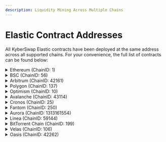 ```yaml
---
description: Liquidity Mining Across Multiple Chains
---
```


# Elastic Contract Addresses

All KyberSwap Elastic contracts have been deployed at the same address across all supported chains. For your convenience, the full list of contracts can be found below:

<details>

<summary>Ethereum (ChainID: 1)</summary>

* **Factory:** [`0xC7a590291e07B9fe9E64b86c58fD8fC764308C4A`](https://etherscan.io/address/0xC7a590291e07B9fe9E64b86c58fD8fC764308C4A)
* **AntiSnipAttackPositionManager:** [`0xe222fBE074A436145b255442D919E4E3A6c6a480`](https://etherscan.io/address/0xe222fBE074A436145b255442D919E4E3A6c6a480)
* **ERC1967Proxy (PoolOracle):** [`0xD8ac7f696Ae99CD7B689726Cf03c5711Dd8DcDb4`](https://etherscan.io/address/0xD8ac7f696Ae99CD7B689726Cf03c5711Dd8DcDb4)
* **PoolOracle:** [`0x049BeffDB026D6D1D64cFc8fE29Bd12142967B09`](https://etherscan.io/address/0x049BeffDB026D6D1D64cFc8fE29Bd12142967B09)
* **ERC1967Proxy (TokenPositionDescriptor):** [`0x58f1d0F9bFf9D695010C92FB93d100CeF5113f3E`](https://etherscan.io/address/0x58f1d0F9bFf9D695010C92FB93d100CeF5113f3E)
* **TokenPositionDescriptor:** [`0x98565FcAD2080C5c19C3136fa367cE371cD40bD6`](https://etherscan.io/address/0x98565FcAD2080C5c19C3136fa367cE371cD40bD6)
* **Router:** [`0xF9c2b5746c946EF883ab2660BbbB1f10A5bdeAb4`](https://etherscan.io/address/0xF9c2b5746c946EF883ab2660BbbB1f10A5bdeAb4)
* **QouterV2:** [`0x4d47fd5a29904Dae0Ef51b1c450C9750F15D7856`](https://etherscan.io/address/0x4d47fd5a29904Dae0Ef51b1c450C9750F15D7856)
* **TicksFeesReader:** [`0x8Fd8Cb948965d9305999D767A02bf79833EADbB3`](https://etherscan.io/address/0x8Fd8Cb948965d9305999D767A02bf79833EADbB3)

</details>

<details>

<summary>BSC (ChainID: 56)</summary>

* **Factory:** [`0xC7a590291e07B9fe9E64b86c58fD8fC764308C4A`](https://bscscan.com/address/0xC7a590291e07B9fe9E64b86c58fD8fC764308C4A)
* **AntiSnipAttackPositionManager:** [`0xe222fBE074A436145b255442D919E4E3A6c6a480`](https://bscscan.com/address/0xe222fBE074A436145b255442D919E4E3A6c6a480)
* **ERC1967Proxy (PoolOracle):** [`0xD8ac7f696Ae99CD7B689726Cf03c5711Dd8DcDb4`](https://bscscan.com/address/0xD8ac7f696Ae99CD7B689726Cf03c5711Dd8DcDb4)
* **PoolOracle:** [`0x049BeffDB026D6D1D64cFc8fE29Bd12142967B09`](https://bscscan.com/address/0x049BeffDB026D6D1D64cFc8fE29Bd12142967B09)
* **ERC1967Proxy (TokenPositionDescriptor):** [`0x58f1d0F9bFf9D695010C92FB93d100CeF5113f3E`](https://bscscan.com/address/0x58f1d0F9bFf9D695010C92FB93d100CeF5113f3E)
* **TokenPositionDescriptor:** [`0x98565FcAD2080C5c19C3136fa367cE371cD40bD6`](https://bscscan.com/address/0x98565FcAD2080C5c19C3136fa367cE371cD40bD6)
* **Router:** [`0xF9c2b5746c946EF883ab2660BbbB1f10A5bdeAb4`](https://bscscan.com/address/0xF9c2b5746c946EF883ab2660BbbB1f10A5bdeAb4)
* **QouterV2:** [`0x4d47fd5a29904Dae0Ef51b1c450C9750F15D7856`](https://bscscan.com/address/0x4d47fd5a29904Dae0Ef51b1c450C9750F15D7856)
* **TicksFeesReader:** [`0x8Fd8Cb948965d9305999D767A02bf79833EADbB3`](https://bscscan.com/address/0x8Fd8Cb948965d9305999D767A02bf79833EADbB3)

</details>

<details>

<summary>Arbitrum (ChainID: 42161)</summary>

* **Factory:** [`0xC7a590291e07B9fe9E64b86c58fD8fC764308C4A`](https://arbiscan.io/address/0xC7a590291e07B9fe9E64b86c58fD8fC764308C4A)
* **AntiSnipAttackPositionManager:** [`0xe222fBE074A436145b255442D919E4E3A6c6a480`](https://arbiscan.io/address/0xe222fbe074a436145b255442d919e4e3a6c6a480)
* **ERC1967Proxy (PoolOracle):** [`0xD8ac7f696Ae99CD7B689726Cf03c5711Dd8DcDb4`](https://arbiscan.io/address/0xD8ac7f696Ae99CD7B689726Cf03c5711Dd8DcDb4)
* **PoolOracle:** [`0x049BeffDB026D6D1D64cFc8fE29Bd12142967B09`](https://arbiscan.io/address/0x049BeffDB026D6D1D64cFc8fE29Bd12142967B09)
* **ERC1967Proxy (TokenPositionDescriptor):** [`0x58f1d0F9bFf9D695010C92FB93d100CeF5113f3E`](https://arbiscan.io/address/0x58f1d0F9bFf9D695010C92FB93d100CeF5113f3E)
* **TokenPositionDescriptor:** [`0x98565FcAD2080C5c19C3136fa367cE371cD40bD6`](https://arbiscan.io/address/0x98565fcad2080c5c19c3136fa367ce371cd40bd6)
* **Router:** [`0xF9c2b5746c946EF883ab2660BbbB1f10A5bdeAb4`](https://arbiscan.io/address/0xF9c2b5746c946EF883ab2660BbbB1f10A5bdeAb4)
* **QouterV2:** [`0x4d47fd5a29904Dae0Ef51b1c450C9750F15D7856`](https://arbiscan.io/address/0x4d47fd5a29904Dae0Ef51b1c450C9750F15D7856)
* **TicksFeesReader:** [`0x8Fd8Cb948965d9305999D767A02bf79833EADbB3`](https://arbiscan.io/address/0x8Fd8Cb948965d9305999D767A02bf79833EADbB3)

</details>

<details>

<summary>Polygon (ChainID: 137)</summary>

* **Factory:** [`0xC7a590291e07B9fe9E64b86c58fD8fC764308C4A`](https://polygonscan.com/address/0xC7a590291e07B9fe9E64b86c58fD8fC764308C4A)
* **AntiSnipAttackPositionManager:** [`0xe222fBE074A436145b255442D919E4E3A6c6a480`](https://polygonscan.com/address/0xe222fBE074A436145b255442D919E4E3A6c6a480)
* **ERC1967Proxy (PoolOracle):** [`0xD8ac7f696Ae99CD7B689726Cf03c5711Dd8DcDb4`](https://polygonscan.com/address/0xD8ac7f696Ae99CD7B689726Cf03c5711Dd8DcDb4)
* **PoolOracle:** [`0x049BeffDB026D6D1D64cFc8fE29Bd12142967B09`](https://polygonscan.com/address/0x049BeffDB026D6D1D64cFc8fE29Bd12142967B09)
* **ERC1967Proxy (TokenPositionDescriptor):** [`0x58f1d0F9bFf9D695010C92FB93d100CeF5113f3E`](https://polygonscan.com/address/0x58f1d0F9bFf9D695010C92FB93d100CeF5113f3E)
* **TokenPositionDescriptor:** [`0x98565FcAD2080C5c19C3136fa367cE371cD40bD6`](https://polygonscan.com/address/0x98565fcad2080c5c19c3136fa367ce371cd40bd6)
* **Router:** [`0xF9c2b5746c946EF883ab2660BbbB1f10A5bdeAb4`](https://polygonscan.com/address/0xF9c2b5746c946EF883ab2660BbbB1f10A5bdeAb4)
* **QouterV2:** [`0x4d47fd5a29904Dae0Ef51b1c450C9750F15D7856`](https://polygonscan.com/address/0x4d47fd5a29904Dae0Ef51b1c450C9750F15D7856)
* **TicksFeesReader:** [`0x8Fd8Cb948965d9305999D767A02bf79833EADbB3`](https://polygonscan.com/address/0x8Fd8Cb948965d9305999D767A02bf79833EADbB3)

</details>

<details>

<summary>Optimism (ChainID: 10)</summary>

* **Factory:** [`0xC7a590291e07B9fe9E64b86c58fD8fC764308C4A`](https://optimistic.etherscan.io/address/0xC7a590291e07B9fe9E64b86c58fD8fC764308C4A)
* **AntiSnipAttackPositionManager:** [`0xe222fBE074A436145b255442D919E4E3A6c6a480`](https://optimistic.etherscan.io/address/0xe222fBE074A436145b255442D919E4E3A6c6a480)
* **ERC1967Proxy (PoolOracle):** [`0xD8ac7f696Ae99CD7B689726Cf03c5711Dd8DcDb4`](https://optimistic.etherscan.io/address/0xD8ac7f696Ae99CD7B689726Cf03c5711Dd8DcDb4)
* **PoolOracle:** [`0x049BeffDB026D6D1D64cFc8fE29Bd12142967B09`](https://optimistic.etherscan.io/address/0x049BeffDB026D6D1D64cFc8fE29Bd12142967B09)
* **ERC1967Proxy (TokenPositionDescriptor):** [`0x58f1d0F9bFf9D695010C92FB93d100CeF5113f3E`](https://optimistic.etherscan.io/address/0x58f1d0f9bff9d695010c92fb93d100cef5113f3e)
* **TokenPositionDescriptor:** [`0x98565FcAD2080C5c19C3136fa367cE371cD40bD6`](https://optimistic.etherscan.io/address/0x98565FcAD2080C5c19C3136fa367cE371cD40bD6)
* **Router:** [`0xF9c2b5746c946EF883ab2660BbbB1f10A5bdeAb4`](https://optimistic.etherscan.io/address/0xF9c2b5746c946EF883ab2660BbbB1f10A5bdeAb4)
* **QouterV2:** [`0x4d47fd5a29904Dae0Ef51b1c450C9750F15D7856`](https://optimistic.etherscan.io/address/0x4d47fd5a29904Dae0Ef51b1c450C9750F15D7856)
* **TicksFeesReader:** [`0x8Fd8Cb948965d9305999D767A02bf79833EADbB3`](https://optimistic.etherscan.io/address/0x8Fd8Cb948965d9305999D767A02bf79833EADbB3)

</details>

<details>

<summary>Avalanche (ChainID: 43114)</summary>

* **Factory:** [`0xC7a590291e07B9fe9E64b86c58fD8fC764308C4A`](https://snowtrace.io/address/0xC7a590291e07B9fe9E64b86c58fD8fC764308C4A)
* **AntiSnipAttackPositionManager:** [`0xe222fBE074A436145b255442D919E4E3A6c6a480`](https://snowtrace.io/address/0xe222fBE074A436145b255442D919E4E3A6c6a480)
* **ERC1967Proxy (PoolOracle):** [`0xD8ac7f696Ae99CD7B689726Cf03c5711Dd8DcDb4`](https://snowtrace.io/address/0xD8ac7f696Ae99CD7B689726Cf03c5711Dd8DcDb4)
* **PoolOracle:** [`0x049BeffDB026D6D1D64cFc8fE29Bd12142967B09`](https://snowtrace.io/address/0x049BeffDB026D6D1D64cFc8fE29Bd12142967B09)
* **ERC1967Proxy (TokenPositionDescriptor):** [`0x58f1d0F9bFf9D695010C92FB93d100CeF5113f3E`](https://snowtrace.io/address/0x58f1d0F9bFf9D695010C92FB93d100CeF5113f3E)
* **TokenPositionDescriptor:** [`0x98565FcAD2080C5c19C3136fa367cE371cD40bD6`](https://snowtrace.io/address/0x98565FcAD2080C5c19C3136fa367cE371cD40bD6)
* **Router:** [`0xF9c2b5746c946EF883ab2660BbbB1f10A5bdeAb4`](https://snowtrace.io/address/0xF9c2b5746c946EF883ab2660BbbB1f10A5bdeAb4)
* **QouterV2:** [`0x4d47fd5a29904Dae0Ef51b1c450C9750F15D7856`](https://snowtrace.io/address/0x4d47fd5a29904Dae0Ef51b1c450C9750F15D7856)
* **TicksFeesReader:** [`0x8Fd8Cb948965d9305999D767A02bf79833EADbB3`](https://snowtrace.io/address/0x8Fd8Cb948965d9305999D767A02bf79833EADbB3)

</details>

<details>

<summary>Cronos (ChainID: 25)</summary>

* **Factory:** [`0xC7a590291e07B9fe9E64b86c58fD8fC764308C4A`](https://cronoscan.com/address/0xC7a590291e07B9fe9E64b86c58fD8fC764308C4A)
* **AntiSnipAttackPositionManager:** [`0xe222fBE074A436145b255442D919E4E3A6c6a480`](https://cronoscan.com/address/0xe222fBE074A436145b255442D919E4E3A6c6a480)
* **ERC1967Proxy (PoolOracle):** [`0xD8ac7f696Ae99CD7B689726Cf03c5711Dd8DcDb4`](https://cronoscan.com/address/0xD8ac7f696Ae99CD7B689726Cf03c5711Dd8DcDb4)
* **PoolOracle:** [`0x049BeffDB026D6D1D64cFc8fE29Bd12142967B09`](https://cronoscan.com/address/0x049BeffDB026D6D1D64cFc8fE29Bd12142967B09)
* **ERC1967Proxy (TokenPositionDescriptor):** [`0x58f1d0F9bFf9D695010C92FB93d100CeF5113f3E`](https://cronoscan.com/address/0x58f1d0F9bFf9D695010C92FB93d100CeF5113f3E)
* **TokenPositionDescriptor:** [`0x98565FcAD2080C5c19C3136fa367cE371cD40bD6`](https://cronoscan.com/address/0x98565FcAD2080C5c19C3136fa367cE371cD40bD6)
* **Router:** [`0xF9c2b5746c946EF883ab2660BbbB1f10A5bdeAb4`](https://cronoscan.com/address/0xF9c2b5746c946EF883ab2660BbbB1f10A5bdeAb4)
* **QouterV2:** [`0x4d47fd5a29904Dae0Ef51b1c450C9750F15D7856`](https://cronoscan.com/address/0x4d47fd5a29904Dae0Ef51b1c450C9750F15D7856)
* **TicksFeesReader:** [`0x8Fd8Cb948965d9305999D767A02bf79833EADbB3`](https://cronoscan.com/address/0x8Fd8Cb948965d9305999D767A02bf79833EADbB3)

</details>

<details>

<summary>Fantom (ChainID: 250)</summary>

* **Factory:** [`0xC7a590291e07B9fe9E64b86c58fD8fC764308C4A`](https://ftmscan.com/address/0xC7a590291e07B9fe9E64b86c58fD8fC764308C4A)
* **AntiSnipAttackPositionManager:** [`0xe222fBE074A436145b255442D919E4E3A6c6a480`](https://ftmscan.com/address/0xe222fBE074A436145b255442D919E4E3A6c6a480)
* **ERC1967Proxy (PoolOracle):** [`0xD8ac7f696Ae99CD7B689726Cf03c5711Dd8DcDb4`](https://ftmscan.com/address/0xd8ac7f696ae99cd7b689726cf03c5711dd8dcdb4)
* **PoolOracle:** [`0x049BeffDB026D6D1D64cFc8fE29Bd12142967B09`](https://ftmscan.com/address/0x049BeffDB026D6D1D64cFc8fE29Bd12142967B09)
* **ERC1967Proxy (TokenPositionDescriptor):** [`0x58f1d0F9bFf9D695010C92FB93d100CeF5113f3E`](https://ftmscan.com/address/0x58f1d0F9bFf9D695010C92FB93d100CeF5113f3E)
* **TokenPositionDescriptor:** [`0x98565FcAD2080C5c19C3136fa367cE371cD40bD6`](https://ftmscan.com/address/0x98565FcAD2080C5c19C3136fa367cE371cD40bD6)
* **Router:** [`0xF9c2b5746c946EF883ab2660BbbB1f10A5bdeAb4`](https://ftmscan.com/address/0xF9c2b5746c946EF883ab2660BbbB1f10A5bdeAb4)
* **QouterV2:** [`0x4d47fd5a29904Dae0Ef51b1c450C9750F15D7856`](https://ftmscan.com/address/0x4d47fd5a29904Dae0Ef51b1c450C9750F15D7856)
* **TicksFeesReader:** [`0x8Fd8Cb948965d9305999D767A02bf79833EADbB3`](https://ftmscan.com/address/0x8fd8cb948965d9305999d767a02bf79833eadbb3)

</details>

<details>

<summary>Aurora (ChainID: 1313161554)</summary>

* **Factory:** [`0x5F1dddbf348aC2fbe22a163e30F99F9ECE3DD50a`](https://explorer.mainnet.aurora.dev/address/0x5F1dddbf348aC2fbe22a163e30F99F9ECE3DD50a)
* **Router:** [`0xC1e7dFE73E1598E3910EF4C7845B68A9Ab6F4c83`](https://explorer.mainnet.aurora.dev/address/0xC1e7dFE73E1598E3910EF4C7845B68A9Ab6F4c83)
* **QuoterV2:** [`0x0D125c15D54cA1F8a813C74A81aEe34ebB508C1f`](https://explorer.mainnet.aurora.dev/address/0x0D125c15D54cA1F8a813C74A81aEe34ebB508C1f)
* **AntiSnipAttackPositionManager:** [`0x2B1c7b41f6A8F2b2bc45C3233a5d5FB3cD6dC9A8`](https://explorer.mainnet.aurora.dev/address/0x2B1c7b41f6A8F2b2bc45C3233a5d5FB3cD6dC9A8)
* **TicksFeesReader:** [`0x165c68077ac06c83800d19200e6E2B08D02dE75D`](https://explorer.mainnet.aurora.dev/address/0x165c68077ac06c83800d19200e6E2B08D02dE75D)
* **TokenPositionDescriptor:** [`0xDA474537cE9b687b78B236452A05631f09B6EB6A`](https://explorer.mainnet.aurora.dev/address/0xDA474537cE9b687b78B236452A05631f09B6EB6A)
* **TokenPositionDescriptorProxy:** [`0x8abd8c92F1901cf204590c16b5EF690a35b3741E`](https://explorer.mainnet.aurora.dev/address/0x8abd8c92F1901cf204590c16b5EF690a35b3741E)

</details>

<details>

<summary>Linea (ChainID: 59144)</summary>

* **Factory:** [`0xC7a590291e07B9fe9E64b86c58fD8fC764308C4A`](https://explorer.linea.build/address/0xC7a590291e07B9fe9E64b86c58fD8fC764308C4A)
* **AntiSnipAttackPositionManager:** [`0xe222fBE074A436145b255442D919E4E3A6c6a480`](https://explorer.linea.build/address/0xe222fBE074A436145b255442D919E4E3A6c6a480)
* **ERC1967Proxy (PoolOracle):** [`0xD8ac7f696Ae99CD7B689726Cf03c5711Dd8DcDb4`](https://explorer.linea.build/address/0xD8ac7f696Ae99CD7B689726Cf03c5711Dd8DcDb4)
* **PoolOracle:** [`0x049BeffDB026D6D1D64cFc8fE29Bd12142967B09`](https://explorer.linea.build/address/0x049BeffDB026D6D1D64cFc8fE29Bd12142967B09)
* **ERC1967Proxy (TokenPositionDescriptor):** [`0x58f1d0F9bFf9D695010C92FB93d100CeF5113f3`](https://explorer.linea.build/address/0x58f1d0F9bFf9D695010C92FB93d100CeF5113f3E)
* **TokenPositionDescriptor:** [`0x98565FcAD2080C5c19C3136fa367cE371cD40bD6`](https://explorer.linea.build/address/0x98565FcAD2080C5c19C3136fa367cE371cD40bD6)
* **Router:** [`0xF9c2b5746c946EF883ab2660BbbB1f10A5bdeAb4`](https://explorer.linea.build/address/0xF9c2b5746c946EF883ab2660BbbB1f10A5bdeAb4)
* **QouterV2:** [`0x4d47fd5a29904Dae0Ef51b1c450C9750F15D7856`](https://explorer.linea.build/address/0x4d47fd5a29904Dae0Ef51b1c450C9750F15D7856)
* **TicksFeesReader:** [`0x8Fd8Cb948965d9305999D767A02bf79833EADbB3`](https://explorer.linea.build/address/0x8Fd8Cb948965d9305999D767A02bf79833EADbB3)

</details>

<details>

<summary>BitTorrent Chain (ChainID: 199)</summary>

* **Factory:** [`0xC7a590291e07B9fe9E64b86c58fD8fC764308C4A`](https://bttcscan.com/address/0xC7a590291e07B9fe9E64b86c58fD8fC764308C4A)
* **AntiSnipAttackPositionManager:** [`0xe222fBE074A436145b255442D919E4E3A6c6a480`](https://bttcscan.com/address/0xe222fBE074A436145b255442D919E4E3A6c6a480)
* **ERC1967Proxy (PoolOracle):** [`0xD8ac7f696Ae99CD7B689726Cf03c5711Dd8DcDb4`](https://bttcscan.com/address/0xD8ac7f696Ae99CD7B689726Cf03c5711Dd8DcDb4)
* **PoolOracle:** [`0x049BeffDB026D6D1D64cFc8fE29Bd12142967B09`](https://bttcscan.com/address/0x049BeffDB026D6D1D64cFc8fE29Bd12142967B09)
* **ERC1967Proxy (TokenPositionDescriptor):** [`0x58f1d0F9bFf9D695010C92FB93d100CeF5113f3E`](https://bttcscan.com/address/0x58f1d0F9bFf9D695010C92FB93d100CeF5113f3E)
* **TokenPositionDescriptor:** [`0x98565FcAD2080C5c19C3136fa367cE371cD40bD6`](https://bttcscan.com/address/0x98565FcAD2080C5c19C3136fa367cE371cD40bD6)
* **Router:** [`0xF9c2b5746c946EF883ab2660BbbB1f10A5bdeAb4`](https://bttcscan.com/address/0xF9c2b5746c946EF883ab2660BbbB1f10A5bdeAb4)
* **QouterV2:** [`0x4d47fd5a29904Dae0Ef51b1c450C9750F15D7856`](https://bttcscan.com/address/0x4d47fd5a29904Dae0Ef51b1c450C9750F15D7856)
* **TicksFeesReader:** [`0x8Fd8Cb948965d9305999D767A02bf79833EADbB3`](https://bttcscan.com/address/0x8Fd8Cb948965d9305999D767A02bf79833EADbB3)

</details>

<details>

<summary>Velas (ChainID: 106)</summary>

* **Factory:** [`0xC7a590291e07B9fe9E64b86c58fD8fC764308C4A`](https://evmexplorer.velas.com/address/0xC7a590291e07B9fe9E64b86c58fD8fC764308C4A)
* **AntiSnipAttackPositionManager:** [`0xe222fBE074A436145b255442D919E4E3A6c6a480`](https://evmexplorer.velas.com/address/0xe222fBE074A436145b255442D919E4E3A6c6a480)
* **ERC1967Proxy (PoolOracle):** [`0xD8ac7f696Ae99CD7B689726Cf03c5711Dd8DcDb4`](https://evmexplorer.velas.com/address/0xD8ac7f696Ae99CD7B689726Cf03c5711Dd8DcDb4)
* **PoolOracle:** [`0x049BeffDB026D6D1D64cFc8fE29Bd12142967B09`](https://evmexplorer.velas.com/address/0x049BeffDB026D6D1D64cFc8fE29Bd12142967B09)
* **ERC1967Proxy (TokenPositionDescriptor):** [`0x58f1d0F9bFf9D695010C92FB93d100CeF5113f3E`](https://evmexplorer.velas.com/address/0x58f1d0F9bFf9D695010C92FB93d100CeF5113f3E)
* **TokenPositionDescriptor:** [`0x98565FcAD2080C5c19C3136fa367cE371cD40bD6`](https://evmexplorer.velas.com/address/0x98565FcAD2080C5c19C3136fa367cE371cD40bD6)
* **Router:** [`0xF9c2b5746c946EF883ab2660BbbB1f10A5bdeAb4`](https://evmexplorer.velas.com/address/0xF9c2b5746c946EF883ab2660BbbB1f10A5bdeAb4)
* **QouterV2:** [`0x4d47fd5a29904Dae0Ef51b1c450C9750F15D7856`](https://evmexplorer.velas.com/address/0x4d47fd5a29904Dae0Ef51b1c450C9750F15D7856)
* **TicksFeesReader:** [`0x8Fd8Cb948965d9305999D767A02bf79833EADbB3`](https://evmexplorer.velas.com/address/0x8Fd8Cb948965d9305999D767A02bf79833EADbB3)

</details>

<details>

<summary>Oasis (ChainID: 42262)</summary>

* **Factory:** [`0xC7a590291e07B9fe9E64b86c58fD8fC764308C4A`](https://explorer.emerald.oasis.dev/address/0xC7a590291e07B9fe9E64b86c58fD8fC764308C4A/transactions)
* **AntiSnipAttackPositionManager:** [`0xe222fBE074A436145b255442D919E4E3A6c6a480`](https://explorer.emerald.oasis.dev/address/0xe222fBE074A436145b255442D919E4E3A6c6a480/transactions)
* **ERC1967Proxy (PoolOracle):** [`0xD8ac7f696Ae99CD7B689726Cf03c5711Dd8DcDb4`](https://explorer.emerald.oasis.dev/address/0xD8ac7f696Ae99CD7B689726Cf03c5711Dd8DcDb4/transactions)
* **PoolOracle:** [`0x049BeffDB026D6D1D64cFc8fE29Bd12142967B09`](https://explorer.emerald.oasis.dev/address/0x049BeffDB026D6D1D64cFc8fE29Bd12142967B09/transactions)
* **ERC1967Proxy (TokenPositionDescriptor):** [`0x58f1d0F9bFf9D695010C92FB93d100CeF5113f3E`](https://explorer.emerald.oasis.dev/address/0x58f1d0F9bFf9D695010C92FB93d100CeF5113f3E/transactions)
* **TokenPositionDescriptor:** [`0x98565FcAD2080C5c19C3136fa367cE371cD40bD6`](https://explorer.emerald.oasis.dev/address/0x98565FcAD2080C5c19C3136fa367cE371cD40bD6/transactions)
* **Router:** [`0xF9c2b5746c946EF883ab2660BbbB1f10A5bdeAb4`](https://explorer.emerald.oasis.dev/address/0xF9c2b5746c946EF883ab2660BbbB1f10A5bdeAb4/transactions)
* **QouterV2:** [`0x4d47fd5a29904Dae0Ef51b1c450C9750F15D7856`](https://explorer.emerald.oasis.dev/address/0x4d47fd5a29904Dae0Ef51b1c450C9750F15D7856/transactions)
* **TicksFeesReader:** [`0x8Fd8Cb948965d9305999D767A02bf79833EADbB3`](https://explorer.emerald.oasis.dev/address/0x8Fd8Cb948965d9305999D767A02bf79833EADbB3/transactions)

</details>

